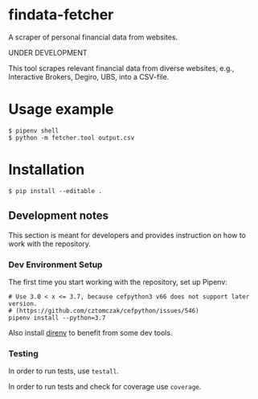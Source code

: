 # findata-fetcher

A scraper of personal financial data from websites.

UNDER DEVELOPMENT

This tool scrapes relevant financial data from diverse websites, e.g., Interactive Brokers, Degiro, UBS, into a CSV-file.

# Usage example

    $ pipenv shell
    $ python -m fetcher.tool output.csv

# Installation

    $ pip install --editable .

## Development notes

This section is meant for developers and provides instruction on how to work with the repository.

### Dev Environment Setup

The first time you start working with the repository, set up Pipenv:

    # Use 3.0 < x <= 3.7, because cefpython3 v66 does not support later version.
    # (https://github.com/cztomczak/cefpython/issues/546)
    pipenv install --python=3.7

Also install [direnv](https://direnv.net/) to benefit from some dev tools.

### Testing

In order to run tests, use `testall`.

In order to run tests and check for coverage use `coverage`.

